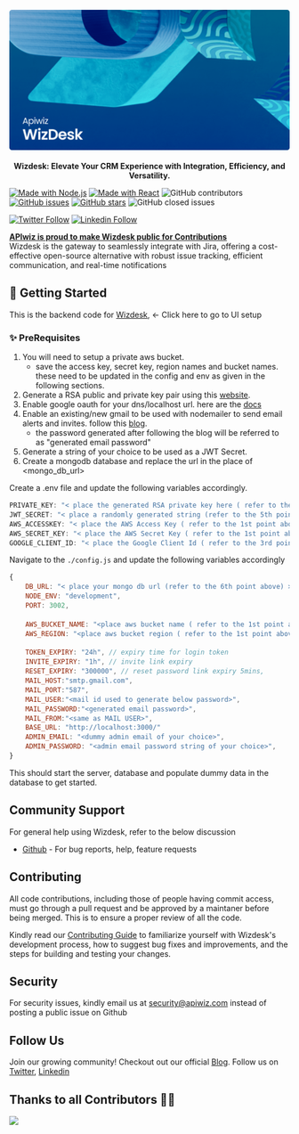 
<p align="center">
    <img src="../public/banner.png" alt="Saleswize banner" />
    <br/>
    <br/>
    <b>Wizdesk: Elevate Your CRM Experience with Integration, Efficiency, and Versatility.</b>
</p>


[![Made with Node.js](https://img.shields.io/badge/Node.js->=14-blue?logo=node.js&logoColor=green)](https://nodejs.org "Go to Node.js homepage")
[![Made with React](https://img.shields.io/badge/React-18-blue?logo=react&logoColor=#61DAFB)](https://reactjs.org "Go to React homepage")
![GitHub contributors](https://img.shields.io/github/contributors/apiwizlabs/wizdesk)
[![GitHub issues](https://img.shields.io/github/issues/apiwizlabs/wizdesk)](https://github.com/apiwizlabs/wizdesk/issues)
[![GitHub stars](https://img.shields.io/github/stars/apiwizlabs/wizdesk)](https://github.com/apiwizlabs/wizdesk/stargazers)
![GitHub closed issues](https://img.shields.io/github/issues-closed/apiwizlabs/wizdesk)

[![Twitter Follow](https://img.shields.io/badge/Twitter-1DA1F2?style=for-the-badge&logo=twitter&logoColor=white)](https://twitter.com/getapiwiz)
[![Linkedin Follow](https://img.shields.io/badge/LinkedIn-0077B5?style=for-the-badge&logo=linkedin&logoColor=white)](https://www.linkedin.com/company/apiwizio/)

[**APIwiz is proud to make Wizdesk public for Contributions**](https://www.apiwiz.io/)  
Wizdesk is the gateway to seamlessly integrate with Jira, offering a cost-effective open-source alternative with robust issue tracking, efficient communication, and real-time notifications


## 🚀 Getting Started
This is the backend code for [Wizdesk](../), <- Click here to go to UI setup  

### ✨ PreRequisites


1. You will need to setup a private aws bucket.
    - save the access key, secret key, region names and bucket names. these need to be updated in the config and env as given in the following sections.
2. Generate a RSA public and private key pair using this [website](https://cryptotools.net/rsagen).
3. Enable google oauth for your dns/localhost url. here are the [docs](https://support.google.com/cloud/answer/6158849?hl=en)
4. Enable an existing/new gmail to be used with nodemailer to send email alerts and invites. follow this [blog](https://miracleio.me/snippets/use-gmail-with-nodemailer).
    - the password generated after following the blog will be referred to as "generated email password"
5. Generate a string of your choice to be used as a JWT Secret.   
6. Create a mongodb database and replace the url in the place of <mongo_db_url>

Create a .env file and update the following variables accordingly.

```javascript
PRIVATE_KEY: "< place the generated RSA private key here ( refer to the 2nd point ) >"
JWT_SECRET: "< place a randomly generated string (refer to the 5th point above)  >"
AWS_ACCESSKEY: "< place the AWS Access Key ( refer to the 1st point above ) >"
AWS_SECRET_KEY: "< place the AWS Secret Key ( refer to the 1st point above ) >"
GOOGLE_CLIENT_ID: "< place the Google Client Id ( refer to the 3rd point above ) >"

```

Navigate to the `./config.js` and update the following variables accordingly

```javascript
{
    DB_URL: "< place your mongo db url (refer to the 6th point above) >",
    NODE_ENV: "development",
    PORT: 3002,
    
    AWS_BUCKET_NAME: "<place aws bucket name ( refer to the 1st point above )>",
    AWS_REGION: "<place aws bucket region ( refer to the 1st point above )>",
     
    TOKEN_EXPIRY: "24h", // expiry time for login token
    INVITE_EXPIRY: "1h", // invite link expiry
    RESET_EXPIRY: "300000", // reset password link expiry 5mins,
    MAIL_HOST:"smtp.gmail.com",
    MAIL_PORT:"587",
    MAIL_USER:"<mail id used to generate below password>",
    MAIL_PASSWORD:"<generated email password>",
    MAIL_FROM:"<same as MAIL USER>",
    BASE_URL: "http://localhost:3000/"
    ADMIN_EMAIL: "<dummy admin email of your choice>",
    ADMIN_PASSWORD: "<admin email password string of your choice>",
}
```

This should start the server, database and populate dummy data in the database to get started.




## Community Support

For general help using Wizdesk, refer to the below discussion
- [Github](https://github.com/apiwizlabs/wizdesk/discussions) - For bug reports, help, feature requests


## Contributing
All code contributions, including those of people having commit access, must go through a pull request and be approved by a maintaner before being merged. This is to ensure a proper review of all the code.

Kindly read our [Contributing Guide](../CONTRIBUTING.md) to familiarize yourself with Wizdesk's development process, how to suggest bug fixes and improvements, and the steps for building and testing your changes.

## Security

For security issues, kindly email us at security@apiwiz.com instead of posting a public issue on Github

## Follow Us
Join our growing community! Checkout out our official [Blog](https://www.apiwiz.io/resources/blogs). Follow us on [Twitter](https://twitter.com/getapiwiz), [Linkedin](https://www.linkedin.com/company/apiwizio/)


## Thanks to all Contributors 🙏🏼
<a href="https://github.com/apiwizlabs/wizdesk/graphs/contributors">
  <img src="https://contrib.rocks/image?repo=apiwizlabs/wizdesk&max=400&columns=20" />
<a>
